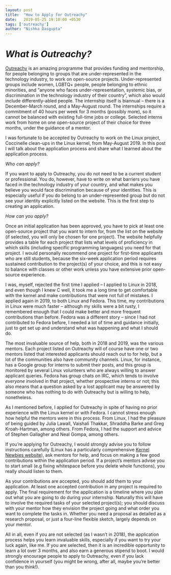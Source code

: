 ```yaml
---
layout: post
title:  "How to Apply for Outreachy"
date:   2019-05-25 19:10:00 +0530
tags: ['outreachy']
author: "Nishka Dasgupta"
---
```

# *What is Outreachy?*

[Outreachy](https://www.outreachy.org) is an amazing programme that provides funding and mentorship, for people belonging to groups that are under-represented in the technology industry, to work on open-source projects. Under-represented groups include women, LGBTQ+ people, people belonging to ethnic minorities, and “anyone who faces under-representation, systemic bias, or discrimination in the technology industry of their country”, which also would include differently-abled people. The internship itself is biannual – there is a December-March round, and a May-August round. The internships require a commitment of 40 hours per week for 3 months (possibly more), so it cannot be balanced with existing full-time jobs or college. Selected interns work from home on one open-source project of their choice for three months, under the guidance of a mentor. 

I was fortunate to be accepted by Outreachy to work on the Linux project, Coccinelle clean-ups in the Linux kernel, from May-August 2019. In this post I will talk about the application process and share what I learned about the application process.

*Who can apply?*

If you want to apply to Outreachy, you do not need to be a current student or professional. You do, however, have to write on what barriers you have faced in the technology industry of your country, and what makes you believe you would face discrimination because of your identities. This is especially useful if you do belong to an under-represented group but do not see your identity explicitly listed on the website. This is the first step to creating an application.

*How can you apply?*

Once an initial application has been approved, you have to pick at least one open-source project that you want to intern for, from the list on the website (if selected, you will only be chosen for one project). The website helpfully provides a table for each project that lists what levels of proficiency in which skills (including specific programming languages) you need for that project. I would personally recommend one project for first-time applicants who are still students, because the six-week application period requires sustained contribution to the project(s) of your choice, and this is not easy to balance with classes or other work unless you have extensive prior open-source experience. 

I was, myself, rejected the first time I applied – I applied to Linux in 2018, and even though I knew C well, it took me a long time to get comfortable with the kernel and make contributions that were not full of mistakes. I applied again in 2019, to both Linux and Fedora. This time, my contributions in Linux were much faster – although my skills were a bit rusty, I remembered enough that I could make better and more frequent contributions than before. Fedora was a different story – since I had not contributed to Fedora before, I needed a lot of time and guidance initially, just to get set up and understand what was happening and what I should do. 

The most invaluable source of help, both in 2018 and 2019, was the various mentors. Each project listed on Outreachy will of course have one or two mentors listed that interested applicants should reach out to for help, but a lot of the communities also have community channels. Linux, for instance, has a Google group for interns to submit their posts, and this group is monitored by several Linux volunteers who are always willing to answer applicant queries. Fedora has group chats on IRC, which tends to involve _everyone_ involved in that project, whether prospective interns or not; this also means that a question asked by a lost applicant may be answered by someone who has nothing to do with Outreachy but is willing to help, nonetheless. 

As I mentioned before, I applied for Outreachy in spite of having no prior experience with the Linux kernel or with Fedora. I cannot stress enough how helpful the mentors were in this process. From Linux, I had the pleasure of being guided by Julia Lawall, Vaishali Thakkar, Shraddha Barke and Greg Kroah-Hartman, among others. From Fedora, I had the support and advice of Stephen Gallagher and Neal Gompa, among others. 

If you’re applying for Outreachy, I would strongly advise you to follow instructions carefully (Linux has a particularly comprehensive [Kernel Newbies website](https://kernelnewbies.org/Outreachyfirstpatch)), ask mentors for help, and focus on making a few good contributions within the application period. If a project’s mentors advise you to start small (e.g fixing whitespace before you delete whole functions), you really should listen to them. 

As your contributions are accepted, you should add them to your application. At least one accepted contribution in any project is required to apply. The final requirement for the application is a timeline where _you_ plan out what you are going to do during your internship. Naturally this will have to involve the required tasks of your selected project(s); you should discuss with your mentor how they envision the project going and what order you want to complete the tasks in. Whether you need a proposal as detailed as a research proposal, or just a four-line flexible sketch, largely depends on your mentor. 

All in all, even if you are not selected (as I wasn’t in 2018), the application process helps you learn invaluable skills, especially if you want to try your luck again, like me. If you are selected, then it is an incredible opportunity to learn a lot over 3 months, and also earn a generous stipend to boot. I would strongly encourage people to apply to Outreachy, even if you lack confidence in yourself (you might be wrong, after all, maybe you’re better than you think!). 
